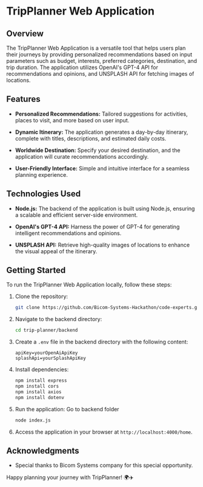 # TripPlanner Web Application

## Overview

The TripPlanner Web Application is a versatile tool that helps users plan their journeys by providing personalized recommendations based on input parameters such as budget, interests, preferred categories, destination, and trip duration. The application utilizes OpenAI's GPT-4 API for recommendations and opinions, and UNSPLASH API for fetching images of locations.

## Features

- **Personalized Recommendations:** Tailored suggestions for activities, places to visit, and more based on user input.
  
- **Dynamic Itinerary:** The application generates a day-by-day itinerary, complete with titles, descriptions, and estimated daily costs.
  
- **Worldwide Destination:** Specify your desired destination, and the application will curate recommendations accordingly.

- **User-Friendly Interface:** Simple and intuitive interface for a seamless planning experience.

## Technologies Used

- **Node.js:** The backend of the application is built using Node.js, ensuring a scalable and efficient server-side environment.

- **OpenAI's GPT-4 API:** Harness the power of GPT-4 for generating intelligent recommendations and opinions.

- **UNSPLASH API:** Retrieve high-quality images of locations to enhance the visual appeal of the itinerary.

## Getting Started

To run the TripPlanner Web Application locally, follow these steps:

1. Clone the repository:
    ```bash
    git clone https://github.com/Bicom-Systems-Hackathon/code-experts.git
    ```

2. Navigate to the backend directory:
    ```bash
    cd trip-planner/backend
    ```

3. Create a `.env` file in the backend directory with the following content:
    ```env
    apiKey=yourOpenAiApiKey
    splashApi=yourSplashApiKey
    ```

4. Install dependencies:
    ```bash
    npm install express
    npm install cors
    npm install axios
    npm install dotenv
    ```

5. Run the application:
    Go to backend folder
    ```bash
    node index.js
    ```

6. Access the application in your browser at `http://localhost:4000/home`.


## Acknowledgments

- Special thanks to Bicom Systems company for this special opportunity.

Happy planning your journey with TripPlanner! 🌍✈️
